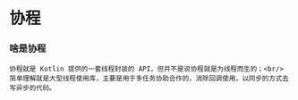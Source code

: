 协程
=

### 啥是协程


```
协程就是 Kotlin 提供的一套线程封装的 API，但并不是说协程就是为线程而生的；<br/>
简单理解就是大型线程使用库，主要是用于多任务协助合作的，消除回调使用，以同步的方式去写异步的代码。
```
